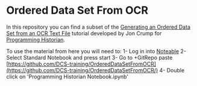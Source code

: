 # Ordered Data Set From OCR

In this repository you can find a subset of the [Generating an Ordered Data Set from an OCR Text File](https://programminghistorian.org/en/lessons/generating-an-ordered-data-set-from-an-OCR-text-file) tutorial developed by Jon Crump for [Programming Historian](https://programminghistorian.org/). 

To use the material from here you will need to: 
1- Log in into [Noteable](https://noteable.edina.ac.uk/login) 
2- Select Standard Notebook and press start
3- Go to +GitRepo paste [https://github.com/DCS-training/OrderedDataSetFromOCR](https://github.com/DCS-training/OrderedDataSetFromOCR/)
4- Double click on 'Programming Historian Notebook.ipynb'
